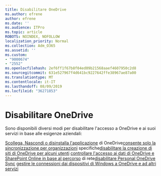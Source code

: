 ```yaml
---
title: Disabilitare OneDrive
ms.author: efrene
author: efrene
ms.date: ''
ms.audience: ITPro
ms.topic: article
ROBOTS: NOINDEX, NOFOLLOW
localization_priority: Normal
ms.collection: Adm_O365
ms.assetid: ''
ms.custom:
- "9000674"
- "2552"
ms.openlocfilehash: 2ef6ff1f67b8f04ed09b21568aaef4607950c2d8
ms.sourcegitcommit: 631e527967f4d641bc9227642ffe38967ae87a00
ms.translationtype: MT
ms.contentlocale: it-IT
ms.lasthandoff: 08/09/2019
ms.locfileid: "36271853"
---
```

# <a name="disable-onedrive"></a>Disabilitare OneDrive

Sono disponibili diversi modi per disabilitare l'accesso a OneDrive e ai suoi servizi in base alle esigenze aziendali:

[Scollega, Nascondi o disinstalla l'applicazione](https://support.office.com/article/turn-off-disable-or-uninstall-onedrive-f32a17ce-3336-40fe-9c38-6efb09f944b0)
di OneDrive[consente solo la sincronizzazione per organizzazioni](https://docs.microsoft.com/onedrive/use-group-policy#allow-syncing-onedrive-accounts-for-only-specific-organizations)
specifiche[disabilitare la creazione di siti di OneDrive per alcuni utenti](https://docs.microsoft.com/sharepoint/manage-user-profiles#disable-onedrive-creation-for-some-users)
[controllare l'accesso ai dati di OneDrive e SharePoint Online in base al percorso](https://docs.microsoft.com/sharepoint/control-access-based-on-network-location)
di rete[disabilitare Personal OneDrive Sync](https://docs.microsoft.com/onedrive/use-group-policy#DisablePersonalSync)
[gestire le connessioni dai dispositivi di Windows a OneDrive e ad altri servizi](https://docs.microsoft.com/windows/privacy/manage-connections-from-windows-operating-system-components-to-microsoft-services#bkmk-onedrive)



